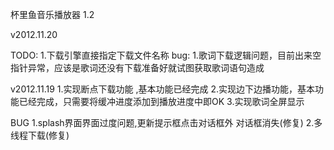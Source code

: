 杯里鱼音乐播放器   1.2


v2012.11.20

TODO:
1.下载引擎直接指定下载文件名称
bug:
1.歌词下载逻辑问题，目前出来空指针异常，应该是歌词还没有下载准备好就试图获取歌词语句造成

v2012.11.19
1.实现断点下载功能 ,基本功能已经完成
2.实现边下边播功能，基本功能已经完成，只需要将缓冲进度添加到播放进度中即OK
3.实现歌词全屏显示<br/>

BUG
1.splash界面界面过度问题,更新提示框点击对话框外 对话框消失(修复)
2.多线程下载(修复)
